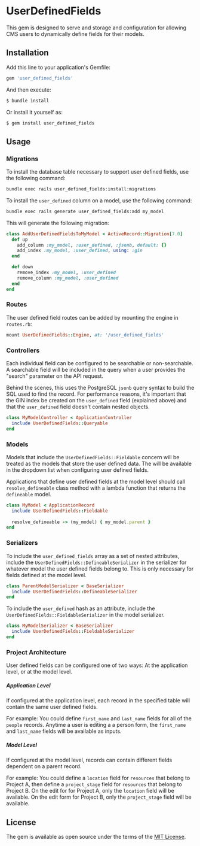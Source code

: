 # UserDefinedFields
This gem is designed to serve and storage and configuration for allowing CMS users to dynamically define fields for their models.

## Installation
Add this line to your application's Gemfile:

```ruby
gem 'user_defined_fields'
```

And then execute:
```bash
$ bundle install
```

Or install it yourself as:
```bash
$ gem install user_defined_fields
```

## Usage

### Migrations
To install the database table necessary to support user defined fields, use the following command:

```bash
bundle exec rails user_defined_fields:install:migrations
```

To install the `user_defined` column on a model, use the following command:

```bash
bundle exec rails generate user_defined_fields:add my_model
```

This will generate the following migration:

```ruby
class AddUserDefinedFieldsToMyModel < ActiveRecord::Migration[7.0]
  def up
    add_column :my_model, :user_defined, :jsonb, default: {}
    add_index :my_model, :user_defined, using: :gin
  end

  def down
    remove_index :my_model, :user_defined
    remove_column :my_model, :user_defined
  end
end
```

### Routes
The user defined field routes can be added by mounting the engine in `routes.rb`:

```ruby
mount UserDefinedFields::Engine, at: '/user_defined_fields'
```

### Controllers
Each individual field can be configured to be searchable or non-searchable. A searchable field will be included in the query when a user provides the "search" parameter on the API request.

Behind the scenes, this uses the PostgreSQL `jsonb` query syntax to build the SQL used to find the record. For performance reasons, it's important that the GIN index be created on the `user_defined` field (explained above) and that the `user_defined` field doesn't contain nested objects.

```ruby
class MyModelController < ApplicationController
  include UserDefinedFields::Queryable
end
```

### Models
Models that include the `UserDefinedFields::Fieldable` concern will be treated as the models that store the user defined data. The will be available in the dropdown list when configuring user defined fields.

Applications that define user defined fields at the model level should call `resolve_defineable` class method with a lambda function that returns the `defineable` model.

```ruby
class MyModel < ApplicationRecord
  include UserDefinedFields::Fieldable
  
  resolve_defineable -> (my_model) { my_model.parent }
end
```

### Serializers
To include the `user_defined_fields` array as a set of nested attributes, include the `UserDefinedFields::DefineableSerializer` in the serializer for whatever model the user defined fields belong to. This is only necessary for fields defined at the model level.

```ruby
class ParentModelSerializer < BaseSerializer
  include UserDefinedFields::DefineableSerializer
end
```

To include the `user_defined` hash as an attribute, include the `UserDefinedFields::FieldableSerializer` in the model serializer.

```ruby
class MyModelSerializer < BaseSerializer
  include UserDefinedFields::FieldableSerializer
end
```

### Project Architecture

User defined fields can be configured one of two ways: At the application level, or at the model level.

##### Application Level
If configured at the application level, each record in the specified table will contain the same user defined fields.

For example: You could define `first_name` and `last_name` fields for all of the `people` records. Anytime a user is editing a a person form, the `first_name` and `last_name` fields will be available as inputs.

##### Model Level
If configured at the model level, records can contain different fields dependent on a parent record.

For example: You could define a `location` field for `resources` that belong to Project A, then define a `project_stage` field for `resources` that belong to Project B. On the edit for for Project A, only the `location` field will be available. On the edit form for Project B, only the `project_stage` field will be available.

## License
The gem is available as open source under the terms of the [MIT License](https://opensource.org/licenses/MIT).
